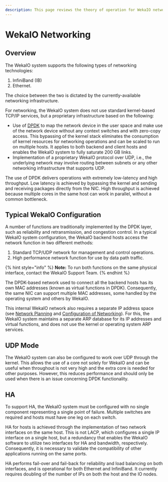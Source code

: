 ```yaml
---
description: This page reviews the theory of operation for WekaIO networking.
---
```


# WekaIO Networking

## Overview

The WekaIO system supports the following types of networking technologies:

1. InfiniBand \(IB\)
2. Ethernet.

The choice between the two is dictated by the currently-available networking infrastructure.

For networking, the WekaIO system does not use standard kernel-based TCP/IP services, but a proprietary infrastructure based on the following:

* Use of [DPDK](https://www.dpdk.org/) to map the network device in the user space and make use of the network device without any context switches and with zero-copy access. This bypassing of the kernel stack eliminates the consumption of kernel resources for networking operations and can be scaled to run on multiple hosts. It applies to both backend and client hosts and enables the WekaIO system to fully saturate 200 GB links.
* Implementation of a proprietary WekaIO protocol over UDP, i.e., the underlying network may involve routing between subnets or any other networking infrastructure that supports UDP.

The use of DPDK delivers operations with extremely low-latency and high throughput. Low latency is achieved by bypassing the kernel and sending and receiving packages directly from the NIC. High throughput is achieved because multiple cores in the same host can work in parallel, without a common bottleneck.

## Typical WekaIO Configuration

A number of functions are traditionally implemented by the DPDK layer, such as reliability and retransmission, and congestion control. In a typical WekaIO system configuration, the WekaIO backend hosts access the network function in two different methods:

1. Standard TCP/UDP network for management and control operations.
2. High performance network function for use by data path traffic.

{% hint style="info" %}
**Note:** To run both functions on the same physical interface, contact the WekaIO Support Team.
{% endhint %}

The DPDK-based network used to connect all the backend hosts has its own MAC addresses \(known as virtual functions in DPDK\). Consequently, the same NIC can support multiple MAC addresses, some handled by the operating system and others by WekaIO.

This internal WekaIO network also requires a separate IP address space \(see [Network Planning](../install/bare-metal/planning-a-weka-system-installation.md#network-planning) and [Configuration of Networking](../install/bare-metal/using-cli.md#stage-5-configuration-of-networking)\). For this, the WekaIO system maintains a separate ARP database for its IP addresses and virtual functions, and does not use the kernel or operating system ARP services.

## UDP Mode

The WekaIO system can also be configured to work over UDP through the kernel. This allows the use of a core not solely for WekaIO and can be useful when throughout is not very high and the extra core is needed for other purposes. However, this reduces performance and should only be used when there is an issue concerning DPDK functionality.

## HA

To support HA, the WekaIO system must be configured with no single component representing a single point of failure. Multiple switches are required and hosts must have one leg on each switch. 

HA for hosts is achieved through the implementation of two network interfaces on the same host. This is not LACP, which configures a single IP interface on a single host, but a redundancy that enables the WekaIO software to utilize two interfaces for HA and bandwidth, respectively. Consequently, it is necessary to validate the compatibility of other applications running on the same ports.

HA performs fail-over and fail-back for reliability and load balancing on both interfaces, and is operational for both Ethernet and InfiniBand. It currently requires doubling of the number of IPs on both the host and the IO nodes.

